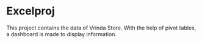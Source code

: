 # Excelproj
This project contains the data of Vrinda Store. With the help of pivot tables, a dashboard is made to display information.

